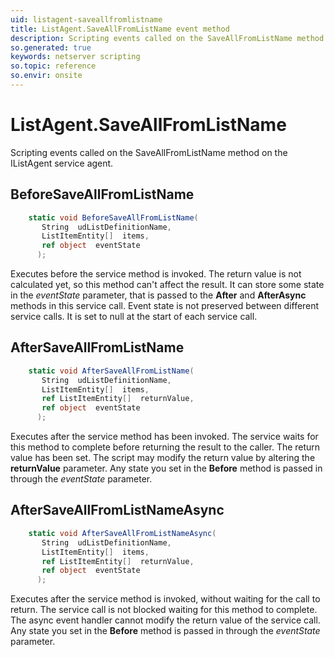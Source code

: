 ```yaml
---
uid: listagent-saveallfromlistname
title: ListAgent.SaveAllFromListName event method
description: Scripting events called on the SaveAllFromListName method on the ListAgent service agent.
so.generated: true
keywords: netserver scripting
so.topic: reference
so.envir: onsite
---
```

# ListAgent.SaveAllFromListName

Scripting events called on the <see cref='M:IListAgent.SaveAllFromListName'>SaveAllFromListName</see> method on the <see cref='IListAgent'>IListAgent</see>  service agent.

## BeforeSaveAllFromListName
```cs
    static void BeforeSaveAllFromListName(
       String  udListDefinitionName,
       ListItemEntity[]  items,
       ref object  eventState
      );
```
Executes before the service method is invoked.
The return value is not calculated yet, so this method can't affect the result.
It can store some state in the *eventState* parameter, that is passed to the **After** and **AfterAsync** methods in this service call.
Event state is not preserved between different service calls. It is set to null at the start of each service call.
## AfterSaveAllFromListName
```cs
    static void AfterSaveAllFromListName(
       String  udListDefinitionName,
       ListItemEntity[]  items,
       ref ListItemEntity[]  returnValue,
       ref object  eventState
      );
```
Executes after the service method has been invoked. The service waits for this method to complete before returning the result to the caller.
The return value has been set. The script may modify the return value by altering the **returnValue** parameter.
Any state you set in the **Before** method is passed in through the *eventState* parameter.
## AfterSaveAllFromListNameAsync
```cs
    static void AfterSaveAllFromListNameAsync(
       String  udListDefinitionName,
       ListItemEntity[]  items,
       ref ListItemEntity[]  returnValue,
       ref object  eventState
      );
```
Executes after the service method is invoked, without waiting for the call to return.
The service call is not blocked waiting for this method to complete.
The async event handler cannot modify the return value of the service call.
Any state you set in the **Before** method is passed in through the *eventState* parameter.

